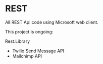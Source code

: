 # REST
All REST Api code using Microsoft web client.

This project is ongoing:

Rest.Library

 * Twilio Send Message API
 * Mailchimp API
